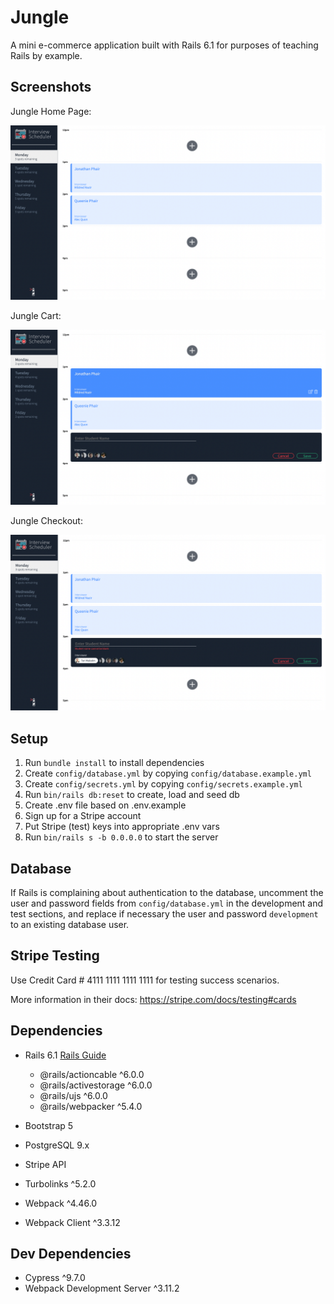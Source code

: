 # Jungle

A mini e-commerce application built with Rails 6.1 for purposes of teaching Rails by example.


## Screenshots

Jungle Home Page:

!["Screenshot of home page."](https://github.com/jmphair/scheduler/blob/master/docs/appointments.png?raw=true)

Jungle Cart:

!["Screenshot of cart."](https://github.com/jmphair/scheduler/blob/master/docs/add-appointment.png?raw=true)

Jungle Checkout:

!["Screenshot of checkout."](https://github.com/jmphair/scheduler/blob/master/docs/error-handling.png?raw=true)

## Setup

1. Run `bundle install` to install dependencies
2. Create `config/database.yml` by copying `config/database.example.yml`
3. Create `config/secrets.yml` by copying `config/secrets.example.yml`
4. Run `bin/rails db:reset` to create, load and seed db
5. Create .env file based on .env.example
6. Sign up for a Stripe account
7. Put Stripe (test) keys into appropriate .env vars
8. Run `bin/rails s -b 0.0.0.0` to start the server

## Database

If Rails is complaining about authentication to the database, uncomment the user and password fields from `config/database.yml` in the development and test sections, and replace if necessary the user and password `development` to an existing database user.

## Stripe Testing

Use Credit Card # 4111 1111 1111 1111 for testing success scenarios.

More information in their docs: <https://stripe.com/docs/testing#cards>

## Dependencies

- Rails 6.1 [Rails Guide](http://guides.rubyonrails.org/v6.1/)
  - @rails/actioncable ^6.0.0
  - @rails/activestorage ^6.0.0
  - @rails/ujs ^6.0.0
  - @rails/webpacker ^5.4.0
- Bootstrap 5
- PostgreSQL 9.x
- Stripe API

- Turbolinks ^5.2.0
- Webpack ^4.46.0
- Webpack Client ^3.3.12

## Dev Dependencies

- Cypress ^9.7.0
- Webpack Development Server ^3.11.2
